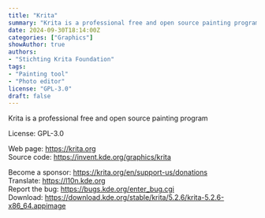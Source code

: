 ```yaml
---
title: "Krita"
summary: "Krita is a professional free and open source painting program"
date: 2024-09-30T18:14:00Z
categories: ["Graphics"]
showAuthor: true
authors:
- "Stichting Krita Foundation"
tags: 
- "Painting tool"
- "Photo editor"
license: "GPL-3.0"
draft: false
---
```


Krita is a professional free and open source painting program

License: GPL-3.0

Web page: <https://krita.org>  
Source code: <https://invent.kde.org/graphics/krita>  

Become a sponsor: <https://krita.org/en/support-us/donations>  
Translate: <https://l10n.kde.org>  
Report the bug: <https://bugs.kde.org/enter_bug.cgi>  
Download: <https://download.kde.org/stable/krita/5.2.6/krita-5.2.6-x86_64.appimage>
